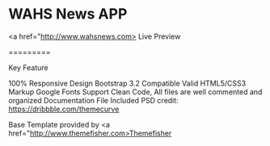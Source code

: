 WAHS News APP
========

<a href="http://www.wahsnews.com> Live Preview </a>

=========

Key Feature

100% Responsive Design
Bootstrap 3.2 Compatible
Valid HTML5/CSS3 Markup
Google Fonts Support
Clean Code, All files are well commented and organized
Documentation File Included
PSD credit: https://dribbble.com/themecurve

Base Template provided by <a href="http://www.themefisher.com>Themefisher</a>
